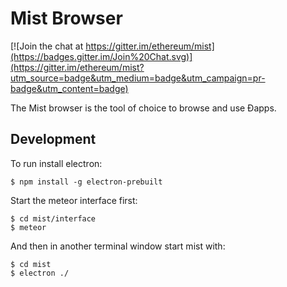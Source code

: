 # Mist Browser

[![Join the chat at https://gitter.im/ethereum/mist](https://badges.gitter.im/Join%20Chat.svg)](https://gitter.im/ethereum/mist?utm_source=badge&utm_medium=badge&utm_campaign=pr-badge&utm_content=badge)

The Mist browser is the tool of choice to browse and use Ðapps.


## Development

To run install electron:

    $ npm install -g electron-prebuilt

Start the meteor interface first:

    $ cd mist/interface
    $ meteor

And then in another terminal window start mist with:

    $ cd mist
    $ electron ./